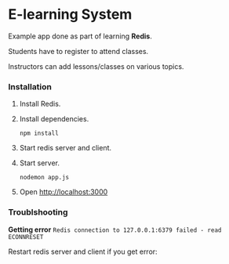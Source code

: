 # E-learning System

Example app done as part of learning **Redis**.

Students have to register to attend classes.

Instructors can add lessons/classes on various topics.


### Installation

1. Install Redis.

2.  Install dependencies.
    ```
    npm install
    ```

3.  Start redis server and client.

4.  Start server.
    ```
    nodemon app.js
    ```
5. Open [http://localhost:3000](http://localhost:3000)


### Troublshooting

**Getting error** `Redis connection to 127.0.0.1:6379 failed - read ECONNRESET`

Restart redis server and client if you get error:

